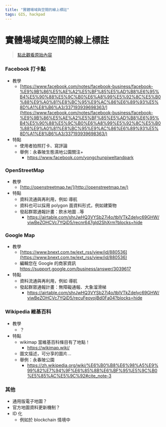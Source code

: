 ```yaml
---
title: "實體場域與空間的線上標註"
tags: GIS, hackpad
---
```


# 實體場域與空間的線上標註

> [點此觀看原始內容](https://g0v.hackpad.tw/pnOwZAiOwtP)


### Facebook 打卡點

- 教學
    - [https://www.facebook.com/notes/facebook-business/facebook-%E9%9B%86%E5%AE%A2%E5%BF%85%E5%AD%B8%E6%95%B4%E5%90%88%E5%9C%B0%E6%A8%99%E5%92%8C%E5%B0%88%E9%A0%81%E8%BC%95%E9%AC%86%E6%89%93%E5%8D%A1%E8%B6%A3/337193939698363/](https://www.facebook.com/notes/facebook-business/facebook-%E9%9B%86%E5%AE%A2%E5%BF%85%E5%AD%B8%E6%95%B4%E5%90%88%E5%9C%B0%E6%A8%99%E5%92%8C%E5%B0%88%E9%A0%81%E8%BC%95%E9%AC%86%E6%89%93%E5%8D%A1%E8%B6%A3/337193939698363/)
- 特點
    - 使用者拍照打卡、寫評論
    - 舉例：永春陂生態濕地公園關注+
        - https://www.facebook.com/yongchunpiweltandpark

### OpenStreetMap

- 教學
    - [http://openstreetmap.tw/](http://openstreetmap.tw/)
- 特點
    - 資料流通與再利用，例如 導航
    - 資料也可以採用 polygon 面資料形式，例如建築物
    - 發起群眾通報計畫：飲水地圖 ..等
        - https://airtable.com/shrJwHQ3VYSb27i4o/tblVTkZdelyc69GHW/viwBeZOHCVc7YQjD5/recnr647gId2ShXrm?blocks=hide

### Google Map

- 教學
    - [https://www.bnext.com.tw/ext_rss/view/id/880536](https://www.bnext.com.tw/ext_rss/view/id/880536)
    - 編輯您在 Google 的商家資訊 https://support.google.com/business/answer/3039617
- 特點
    - 資料流通與再利用，例如 導航
    - 發起群眾通報計畫：無障礙通報、大象溜滑梯
        - https://airtable.com/shrJwHQ3VYSb27i4o/tblVTkZdelyc69GHW/viwBeZOHCVc7YQjD5/recuFeovojBd0Fa04?blocks=hide

### Wikipedia 維基百科

- 教學
    - ？
- 特點
    - wikimap 當維基百科條目有了地點！
        - https://wikimap.wiki/
    - 圖文描述，可分享的圖片...
    - 舉例：永春陂公園
        - https://zh.wikipedia.org/wiki/%E6%B0%B8%E6%98%A5%E9%99%82%E7%94%9F%E6%85%8B%E6%BF%95%E5%9C%B0%E5%85%AC%E5%9C%92#cite_note-3

### 其他

- 通用版電子地圖？
- 官方地圖資料更新機制？
- ID 化
    - 例如於 blockchain 情境中


